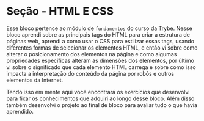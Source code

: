 # Seção - HTML E CSS

Esse bloco pertence ao módulo de `fundamentos` do curso da [Trybe](https://www.betrybe.com/). Nesse bloco aprendi sobre as principais 
tags do HTML para criar a estrutura de páginas web, aprendi a como usar o CSS para estilizar essas tags, usando diferentes formas de 
selecionar os elementos HTML, e então vi sobre como alterar o posicionamento dos elementos na página e como algumas propriedades específicas 
alteram as dimensões dos elementos, por último vi sobre o significado que cada elemento HTML carrega e sobre como isso impacta a interpretação 
do conteúdo da página por robôs e outros elementos da Internet.

Tendo isso em mente aqui você encontrará os exercícios que desenvolvi para fixar os conhecimentos que adquiri ao longo desse bloco. Além disso 
também desenvolvi o projeto ao final de bloco para avaliar tudo o que havia aprendido.
